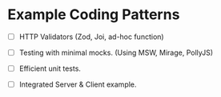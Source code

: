 # Example Coding Patterns

- [ ] HTTP Validators (Zod, Joi, ad-hoc function)
- [ ] Testing with minimal mocks. (Using MSW, Mirage, PollyJS)
- [ ] Efficient unit tests.
- [ ] Integrated Server & Client example.


